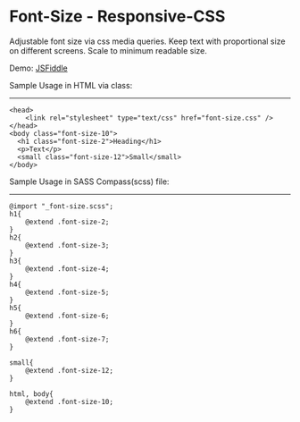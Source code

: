Font-Size - Responsive-CSS
==========================

Adjustable font size via css media queries. Keep text with proportional size on different screens. Scale to minimum readable size.

Demo: [JSFiddle][1]


  [1]: http://fiddle.jshell.net/dgJaK/show/
  
  

Sample Usage in HTML via class:


----------

    <head>
        <link rel="stylesheet" type="text/css" href="font-size.css" />
    </head>
    <body class="font-size-10">
      <h1 class="font-size-2">Heading</h1>
      <p>Text</p>
      <small class="font-size-12">Small</small>
    </body>

    
Sample Usage in SASS Compass(scss) file:


----------


    @import "_font-size.scss";
    h1{
    	@extend .font-size-2;
    }
    h2{
    	@extend .font-size-3;
    }
    h3{ 
    	@extend .font-size-4;
    }
    h4{
    	@extend .font-size-5;
    }
    h5{
    	@extend .font-size-6;
    }
    h6{
    	@extend .font-size-7;
    }
    
    small{
    	@extend .font-size-12;
    }
    
    html, body{
    	@extend .font-size-10;
    }
